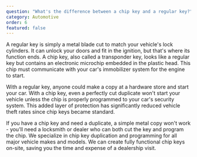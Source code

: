 ```yaml
---
question: "What's the difference between a chip key and a regular key?"
category: Automotive
order: 6
featured: false
---
```


A regular key is simply a metal blade cut to match your vehicle's lock cylinders. It can unlock your doors and fit in the ignition, but that's where its function ends. A chip key, also called a transponder key, looks like a regular key but contains an electronic microchip embedded in the plastic head. This chip must communicate with your car's immobilizer system for the engine to start.

With a regular key, anyone could make a copy at a hardware store and start your car. With a chip key, even a perfectly cut duplicate won't start your vehicle unless the chip is properly programmed to your car's security system. This added layer of protection has significantly reduced vehicle theft rates since chip keys became standard.

If you have a chip key and need a duplicate, a simple metal copy won't work - you'll need a locksmith or dealer who can both cut the key and program the chip. We specialize in chip key duplication and programming for all major vehicle makes and models. We can create fully functional chip keys on-site, saving you the time and expense of a dealership visit.

